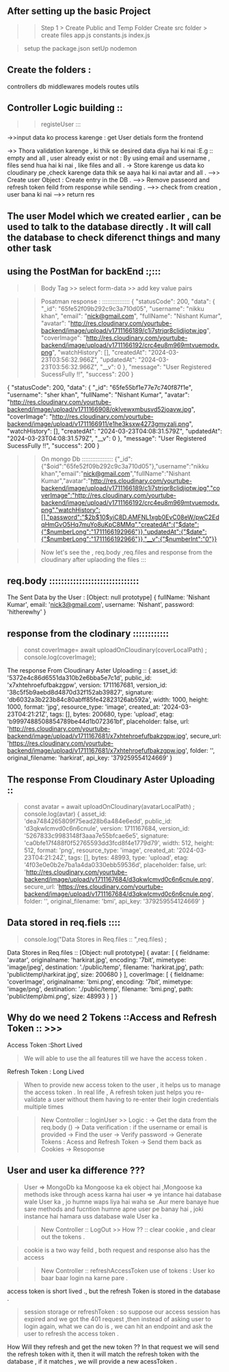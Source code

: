 ## After setting up the basic Project

>> Step 1 > Create Public and Temp  Folder 
>Create src folder  > create files app.js constants.js index.js

> setup the package.json
>setUp nodemon

## Create the folders  : 
controllers
db
middlewares
models
routes
utils  


## Controller Logic building ::

>> registeUser ::: 

->>input data ko process karenge  : get User detials form the frontend 

->> Thora validation karenge , ki thik se desired data diya hai ki nai :E.g ::
empty and all , user already exist or not : By using  email and username , files send hua hai ki nai , like files and all . 
->  Store karenge us data ko cloudinary pe ,check karenge data thik se aaya hai ki nai  avtar and all .
-->> Create user Object : Create entry in the DB .
-->> Remove passeord and refresh token feild from response  while sending .
-->> check from creation , user bana ki nai 
-->> return res


## The user Model which we created earlier , can be used to talk to the database directly . It will call the database to check diferenct things and many other task 









 ## using the PostMan for backEnd  :;:::
  >> Body Tag >>  select form-data >> add key value pairs 

  >> Posatman  response : ::::::::::::::::
  {
    "statusCode": 200,
    "data": {
        "_id": "65fe52f09b292c9c3a710d05",
        "username": "nikku khan",
        "email": "nick@gmail.com",
        "fullName": "Nishant Kumar",
        "avatar": "http://res.cloudinary.com/yourtube-backend/image/upload/v1711166189/c1i7strjqr8clidjiotw.jpg",
        "coverImage": "http://res.cloudinary.com/yourtube-backend/image/upload/v1711166192/crc4eu8m969mtvuemodx.png",
        "watchHistory": [],
        "createdAt": "2024-03-23T03:56:32.966Z",
        "updatedAt": "2024-03-23T03:56:32.966Z",
        "__v": 0
    },
    "message": "User Registered SucessFully !!",
    "success": 200
}

{
    "statusCode": 200,
    "data": {
        "_id": "65fe55bf1e77e7c740f87f1e",
        "username": "sher  khan",
        "fullName": "Nishant Kumar",
        "avatar": "http://res.cloudinary.com/yourtube-backend/image/upload/v1711166908/oklvewxmbusvd52joavw.jpg",
        "coverImage": "http://res.cloudinary.com/yourtube-backend/image/upload/v1711166911/e1he3ksxw4273gmyzalj.png",
        "watchHistory": [],
        "createdAt": "2024-03-23T04:08:31.579Z",
        "updatedAt": "2024-03-23T04:08:31.579Z",
        "__v": 0
    },
    "message": "User Registered SucessFully !!",
    "success": 200
}





>> On mongo Db ::::::::::::::::::
{"_id":{"$oid":"65fe52f09b292c9c3a710d05"},"username":"nikku khan","email":"nick@gmail.com","fullName":"Nishant Kumar","avatar":"http://res.cloudinary.com/yourtube-backend/image/upload/v1711166189/c1i7strjqr8clidjiotw.jpg","coverImage":"http://res.cloudinary.com/yourtube-backend/image/upload/v1711166192/crc4eu8m969mtvuemodx.png","watchHistory":[],"password":"$2b$10$yiC8D.AMFNL1xgb0EvC08eW/pwC2EdqHmGvO5Hq7muYo8uKpC8MMq","createdAt":{"$date":{"$numberLong":"1711166192966"}},"updatedAt":{"$date":{"$numberLong":"1711166192966"}},"__v":{"$numberInt":"0"}}



>> Now let's see the , req.body ,req.files and response from the cloudinary  after uplaoding the files  :::

 ## req.body ::::::::::::::::::::::::::::::
 The Sent Data by the User  : [Object: null prototype] {
  fullName: 'Nishant Kumar',
  email: 'nick3@gmail.com',
  username: 'Nishant',
  password: 'hitherewhy'
}
 ## response from the clodinary ::::::::::::
   >const coverImage= await uploadOnCloudinary(coverLocalPath) ;
   >console.log(coverImage);

 The response From Cloudinary Aster Uploading  ::
  {
  asset_id: '5372e4c86d6551da310b2e6bba5e7c1d',
  public_id: 'x7xhtehroefufbakzgpw',
  version: 1711167681,
  version_id: '38c5f5b9aebd8d4870d32f152ab39827',
  signature: 'db6032a3b223b84c80abff85fe42823126ab592a',
  width: 1000,
  height: 1000,
  format: 'jpg',
  resource_type: 'image',
  created_at: '2024-03-23T04:21:21Z',
  tags: [],
  bytes: 200680,
  type: 'upload',
  etag: 'b9997488508854789be44d1b072361bf',
  placeholder: false,
  url: 'http://res.cloudinary.com/yourtube-backend/image/upload/v1711167681/x7xhtehroefufbakzgpw.jpg',
  secure_url: 'https://res.cloudinary.com/yourtube-backend/image/upload/v1711167681/x7xhtehroefufbakzgpw.jpg',
  folder: '',
  original_filename: 'harkirat',
  api_key: '379259554124669'
}

## The response From Cloudinary Aster Uploading  :: 
 >const avatar = await uploadOnCloudinary(avatarLocalPath) ;
 >console.log(avtar)
{
  asset_id: 'dea7484265809f75ead28b6a484e6edd',
  public_id: 'd3qkwlcmvd0c6n6cnule',
  version: 1711167684,
  version_id: '5267833c9983148f3aaa7e55bfcae6e5',
  signature: 'ca0bfe17f488f0f52765593dd3fcd8f4e1779d79',
  width: 512,
  height: 512,
  format: 'png',
  resource_type: 'image',
  created_at: '2024-03-23T04:21:24Z',
  tags: [],
  bytes: 48993,
  type: 'upload',
  etag: '4f03e0e0b2e7ba1a4da0330ebb59536d',
  placeholder: false,
  url: 'http://res.cloudinary.com/yourtube-backend/image/upload/v1711167684/d3qkwlcmvd0c6n6cnule.png',
  secure_url: 'https://res.cloudinary.com/yourtube-backend/image/upload/v1711167684/d3qkwlcmvd0c6n6cnule.png',
  folder: '',
  original_filename: 'bmi',
  api_key: '379259554124669'
}



## Data stored in req.fiels  ::::
> console.log("Data Stores in Req.files  :: ",req.files) ;

Data Stores in Req.files  ::  [Object: null prototype] {
  avatar: [
    {
      fieldname: 'avatar',
      originalname: 'harkirat.jpg',
      encoding: '7bit',
      mimetype: 'image/jpeg',
      destination: './public/temp',
      filename: 'harkirat.jpg',
      path: 'public\\temp\\harkirat.jpg',
      size: 200680
    }
  ],
  coverImage: [
    {
      fieldname: 'coverImage',
      originalname: 'bmi.png',
      encoding: '7bit',
      mimetype: 'image/png',
      destination: './public/temp',
      filename: 'bmi.png',
      path: 'public\\temp\\bmi.png',
      size: 48993
    }
  ]
}




## Why do we need 2 Tokens  ::Access and Refresh Token :: >>> 
Access Token :Short Lived 
> We will able to use the all features till we have the access token  .

 Refresh Token  : Long Lived 
> When to provide new access token to the user , it helps us to manage the access token  .
In real life , A refresh token just helps you re-validate a user without them having to re-enter their login credentials multiple times


>> New Controller  :: loginUser >>
 Logic :
 -> Get the data from the req.body ()
 -> Data verification : if the username or email is provided 
 -> Find the user 
 -> Verify password
 -> Generate Tokens  : Acess and Refresh Token 
 -> Send them back as Cookies 
 -> Resoponse 


## User and user ka difference  ???
> User => 
   MongoDb ka Mongoose ka ek object hai ,Mongoose ka methods iske through acess karna hai 
 > user => 
 ye intance hai database wale User ka , jo humne waps liya hai waha se .Aur mere banaye hue sare methods and fucntion humne apne user pe banay hai , joki instance hai hamara uss database wale  User ka  .

 >> New Controller  :: LogOut >>
  How  ?? :: clear cookie , and clear out the tokens .

 > cookie is a two way feild , both request and response also has the access 


 >> New Controller :: refreshAccessToken
 use of tokens  : User ko baar baar login na karne pare .

 access token is short lived ., but the refresh Token is stored in the database .
 > session storage or refreshToken : so suppose our access session has expired and we got the 401 request ,then instead of asking user to login again, what we can do is , we can hit an endpoint and ask the user to refresh the access token .

 How Will they refresh and get the new token   ??
 In that request we will send the refresh token with it, then it will match the refresh token with the database , if it matches , we will provide a new  acessToken .




